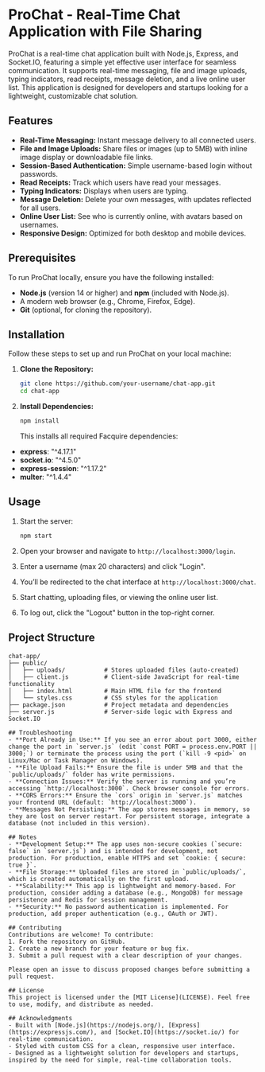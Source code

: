 # ProChat - Real-Time Chat Application with File Sharing

ProChat is a real-time chat application built with Node.js, Express, and Socket.IO, featuring a simple yet effective user interface for seamless communication. It supports real-time messaging, file and image uploads, typing indicators, read receipts, message deletion, and a live online user list. This application is designed for developers and startups looking for a lightweight, customizable chat solution.

## Features

- **Real-Time Messaging:** Instant message delivery to all connected users.
- **File and Image Uploads:** Share files or images (up to 5MB) with inline image display or downloadable file links.
- **Session-Based Authentication:** Simple username-based login without passwords.
- **Read Receipts:** Track which users have read your messages.
- **Typing Indicators:** Displays when users are typing.
- **Message Deletion:** Delete your own messages, with updates reflected for all users.
- **Online User List:** See who is currently online, with avatars based on usernames.
- **Responsive Design:** Optimized for both desktop and mobile devices.

## Prerequisites

To run ProChat locally, ensure you have the following installed:

- **Node.js** (version 14 or higher) and **npm** (included with Node.js).
- A modern web browser (e.g., Chrome, Firefox, Edge).
- **Git** (optional, for cloning the repository).

## Installation

Follow these steps to set up and run ProChat on your local machine:

1. **Clone the Repository:**

   ```bash
   git clone https://github.com/your-username/chat-app.git
   cd chat-app
   ```

2. **Install Dependencies:**

   ```bash
   npm install
   ```

   This installs all required Facquire dependencies:

- **express**: "^4.17.1"
- **socket.io**: "^4.5.0"
- **express-session**: "^1.17.2"
- **multer**: "^1.4.4"

## Usage

1. Start the server:

   ```bash
   npm start
   ```
2. Open your browser and navigate to `http://localhost:3000/login`.
3. Enter a username (max 20 characters) and click "Login".
4. You’ll be redirected to the chat interface at `http://localhost:3000/chat`.
5. Start chatting, uploading files, or viewing the online user list.
6. To log out, click the "Logout" button in the top-right corner.

## Project Structure

```
chat-app/
├── public/
│   ├── uploads/           # Stores uploaded files (auto-created)
│   ├── client.js          # Client-side JavaScript for real-time functionality
│   ├── index.html         # Main HTML file for the frontend
│   └── styles.css         # CSS styles for the application
├── package.json           # Project metadata and dependencies
├── server.js              # Server-side logic with Express and Socket.IO

## Troubleshooting
- **Port Already in Use:** If you see an error about port 3000, either change the port in `server.js` (edit `const PORT = process.env.PORT || 3000;`) or terminate the process using the port (`kill -9 <pid>` on Linux/Mac or Task Manager on Windows).
- **File Upload Fails:** Ensure the file is under 5MB and that the `public/uploads/` folder has write permissions.
- **Connection Issues:** Verify the server is running and you’re accessing `http://localhost:3000`. Check browser console for errors.
- **CORS Errors:** Ensure the `cors` origin in `server.js` matches your frontend URL (default: `http://localhost:3000`).
- **Messages Not Persisting:** The app stores messages in memory, so they are lost on server restart. For persistent storage, integrate a database (not included in this version).

## Notes
- **Development Setup:** The app uses non-secure cookies (`secure: false` in `server.js`) and is intended for development, not production. For production, enable HTTPS and set `cookie: { secure: true }`.
- **File Storage:** Uploaded files are stored in `public/uploads/`, which is created automatically on the first upload.
- **Scalability:** This app is lightweight and memory-based. For production, consider adding a database (e.g., MongoDB) for message persistence and Redis for session management.
- **Security:** No password authentication is implemented. For production, add proper authentication (e.g., OAuth or JWT).

## Contributing
Contributions are welcome! To contribute:
1. Fork the repository on GitHub.
2. Create a new branch for your feature or bug fix.
3. Submit a pull request with a clear description of your changes.

Please open an issue to discuss proposed changes before submitting a pull request.

## License
This project is licensed under the [MIT License](LICENSE). Feel free to use, modify, and distribute as needed.

## Acknowledgments
- Built with [Node.js](https://nodejs.org/), [Express](https://expressjs.com/), and [Socket.IO](https://socket.io/) for real-time communication.
- Styled with custom CSS for a clean, responsive user interface.
- Designed as a lightweight solution for developers and startups, inspired by the need for simple, real-time collaboration tools.
```